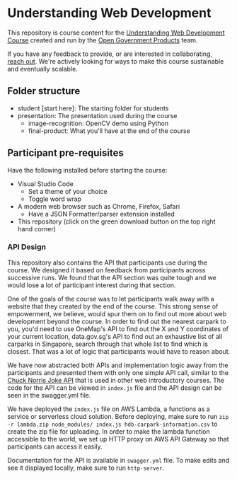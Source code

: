 # Understanding Web Development

This repository is course content for the [Understanding Web Development Course](https://www.cscollege.gov.sg/programmes/pages/display%20programme.aspx?epid=88mh6oplhphm3pdmkhkcpp5smo) created and run by the [Open Government Products](open.gov.sg) team. 

If you have any feedback to provide, or are interested in collaborating, [reach out](https://open.gov.sg/contact-us/). We're actively looking for ways to make this course sustainable and eventually scalable.

## Folder structure

- student [start here]: The starting folder for students
- presentation: The presentation used during the course 
  - image-recognition: OpenCV demo using Python
  - final-product: What you'll have at the end of the course

## Participant pre-requisites
Have the following installed before starting the course:
- Visual Studio Code
    - Set a theme of your choice
    - Toggle word wrap
- A modern web browser such as Chrome, Firefox, Safari
    - Have a JSON Formatter/parser extension installed
- This repository (click on the green download button on the top right hand corner)

### API Design

This repository also contains the API that participants use during the course. We designed it based on feedback from participants across successive runs. We found that the API section was quite tough and we would lose a lot of participant interest during that section. 

One of the goals of the course was to let participants walk away with a website that they created by the end of the course. This strong sense of empowerment, we believe, would spur them on to find out more about web development beyond the course. In order to find out the nearest carpark to you, you'd need to use OneMap's API to find out the X and Y coordinates of your current location, data.gov.sg's API to find out an exhaustive list of all carparks in Singapore, search through that whole list to find which is closest. That was a lot of logic that participants would have to reason about.

We have now abstracted both APIs and implementation logic away from the participants and presented them with only one simple API call, similar to the [Chuck Norris Joke API](https://api.chucknorris.io/) that is used in other web introductory courses. The code for the API can be viewed in `index.js` file and the API design can be seen in the swagger.yml file.

We have deployed the `index.js` file on AWS Lambda, a functions as a service or serverless cloud solution. Before deploying, make sure to run `zip -r lambda.zip node_modules/ index.js hdb-carpark-information.csv` to create the zip file for uploading. In order to make the lambda function accessible to the world, we set up HTTP proxy on AWS API Gateway so that participants can access it easily.

Documentation for the API is available in `swagger.yml` file. To make edits and see it displayed locally, make sure to run `http-server`.